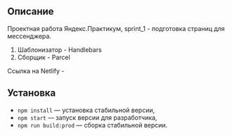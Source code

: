 ## Описание

Проектная работа Яндекс.Практикум, sprint_1 - подготовка страниц для мессенджера.

1. Шаблонизатор - Handlebars
2. Сборщик - Parcel

Ссылка на Netlify -

## Установка

- `npm install` — установка стабильной версии,
- `npm start` — запуск версии для разработчика,
- `npm run build:prod` — сборка стабильной версии.

